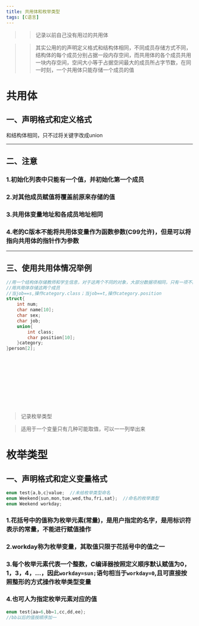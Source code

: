 ```yaml
---
title: 共用体和枚举类型
tags: [C语言]
---
```


>> 记录以前自己没有用过的共用体

>> 其实公用的的声明定义格式和结构体相同，不同成员存储方式不同，结构体的每个成员分别占据一段内存空间，而共用体的各个成员共用一块内存空间，空间大小等于占据空间最大的成员所占字节数，在同一时刻，一个共用体只能存储一个成员的值

# 共用体

## 一、声明格式和定义格式

和结构体相同，只不过将关键字改成union

-----------

## 二、注意

### 1.初始化列表中只能有一个值，并初始化第一个成员

### 2.对其他成员赋值将覆盖前原来存储的值

### 3.共用体变量地址和各成员地址相同

### 4.老的C版本不能将共用体变量作为函数参数(C99允许)，但是可以将指向共用体的指针作为参数

-----

## 三、使用共用体情况举例

```c
//用一个结构体存储教师和学生信息，对于这两个不同的对象，大部分数据项相同，只有一项不同class/position,
//用共用体存储这两个成员
//当job==s,操作category.class；当job==t,操作category.position
struct{
	int num;
	char name[10];
	char sex;
	char job;
	union{
		int class;
		char position[10];
	}category;
}person[2]; 
```

<br>
<br>
<br>
<br>
<br>
<br>
<br>
<br>


> 记录枚举类型

> 适用于一个变量只有几种可能取值，可以一一列举出来

# 枚举类型

## 一、声明格式和定义变量格式

```c
enum test{a,b,c}value;  //未给枚举类型命名
enum Weekend{sun,mon,tue,wed,thu,fri,sat};  //命名的枚举类型
enum Weekend workday;
```

### 1.花括号中的值称为枚举元素(常量)，是用户指定的名字，是用标识符表示的常量，不能进行赋值操作

### 2.workday称为枚举变量，其取值只限于花括号中的值之一

### 3.每个枚举元素代表一个整数，C编译器按照定义顺序默认赋值为0，1，3，4，...，因此`workday=sun;`语句相当于`workday=0`,且可直接按照整形的方式操作枚举类型变量

### 4.也可人为指定枚举元素对应的值

```c
enum test{aa=6,bb=1,cc,dd,ee};
//bb以后的值按顺序加一
```